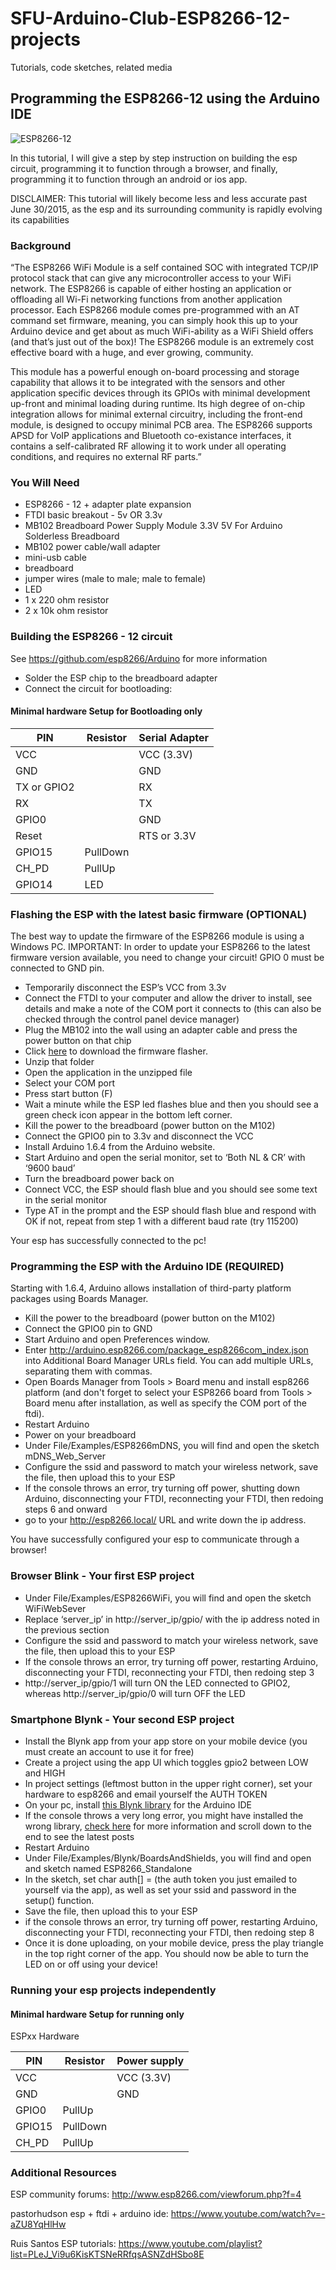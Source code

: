 # SFU-Arduino-Club-ESP8266-12-projects
Tutorials, code sketches, related media

## Programming the ESP8266-12 using the Arduino IDE ##
![ESP8266-12](http://g01.a.alicdn.com/kf/HTB1O5JMIXXXXXcGXpXXq6xXFXXXc/Certificate-of-Compliance-esp8266-serial-WIFI-coexistence-module-AP-STA-AP-STA-WIFI-wireless-transceiver-module.jpg)

In this tutorial, I will give a step by step instruction on building the esp circuit, programming it to function through a browser, and finally, programming it to function through an android or ios app.

DISCLAIMER: This tutorial will likely become less and less accurate past June 30/2015, as the esp and its surrounding community is rapidly evolving its capabilities

### Background ###

“The ESP8266 WiFi Module is a self contained SOC with integrated TCP/IP protocol stack that can give any microcontroller access to your WiFi network. The ESP8266 is capable of either hosting an application or offloading all Wi-Fi networking functions from another application processor. Each ESP8266 module comes pre-programmed with an AT command set firmware, meaning, you can simply hook this up to your Arduino device and get about as much WiFi-ability as a WiFi Shield offers (and that’s just out of the box)! The ESP8266 module is an extremely cost effective board with a huge, and ever growing, community.

This module has a powerful enough on-board processing and storage capability that allows it to be integrated with the sensors and other application specific devices through its GPIOs with minimal development up-front and minimal loading during runtime. Its high degree of on-chip integration allows for minimal external circuitry, including the front-end module, is designed to occupy minimal PCB area. The ESP8266 supports APSD for VoIP applications and Bluetooth co-existance interfaces, it contains a self-calibrated RF allowing it to work under all operating conditions, and requires no external RF parts.”


### You Will Need ###

- ESP8266 - 12 + adapter plate expansion
- FTDI basic breakout - 5v OR 3.3v 
- MB102 Breadboard Power Supply Module 3.3V 5V For Arduino Solderless Breadboard 
- MB102 power cable/wall adapter
- mini-usb cable
- breadboard
- jumper wires (male to male; male to female)
- LED
- 1 x 220 ohm resistor
- 2 x 10k ohm resistor


### Building the ESP8266 - 12 circuit ###

See https://github.com/esp8266/Arduino for more information

- Solder the ESP chip to the breadboard adapter
- Connect the circuit for bootloading:

#### Minimal hardware Setup for Bootloading only ####

| PIN           | Resistor | Serial Adapter  |
| ------------- | -------- | --------------- |
| VCC           |          | VCC (3.3V)      |
| GND           |          | GND             |
| TX or GPIO2   |          | RX              |
| RX            |          | TX              |
| GPIO0         |          | GND             |
| Reset         |          | RTS or 3.3V     |
| GPIO15        | PullDown |                 |
| CH_PD         | PullUp   |                 |
| GPIO14        | LED      |                 |


### Flashing the ESP with the latest basic firmware (OPTIONAL) ###

The best way to update the firmware of the ESP8266 module is using a Windows PC.
IMPORTANT: In order to update your ESP8266 to the latest firmware version available, you need to change your circuit! GPIO 0 must be connected to GND pin.

- Temporarily disconnect the ESP’s VCC from 3.3v
- Connect the FTDI to your computer and allow the driver to install, see details and make a note of the COM port it connects to (this can also be checked through the control panel device manager)
- Plug the MB102 into the wall using an adapter cable and press the power button on that chip
- Click [here](https://docs.google.com/uc?export=download&id=0B_BzxRImIcd-YXVfZTIyYURqdGc) to download the firmware flasher.
- Unzip that folder
- Open the application in the unzipped file
- Select your COM port
- Press start button (F)
- Wait a minute while the ESP led flashes blue and then you should see a green check icon appear in the bottom left corner.
- Kill the power to the breadboard (power button on the M102)
- Connect the GPIO0 pin to 3.3v and disconnect the VCC
- Install Arduino 1.6.4 from the Arduino website.
- Start Arduino and open the serial monitor, set to ‘Both NL & CR’ with ‘9600 baud’
- Turn the breadboard power back on
- Connect VCC, the ESP should flash blue and you should see some text in the serial monitor
- Type AT in the prompt and the ESP should flash blue and respond with OK
if not, repeat from step 1 with a different baud rate (try 115200)

Your esp has successfully connected to the pc! 


### Programming the ESP with the Arduino IDE (REQUIRED) ###
Starting with 1.6.4, Arduino allows installation of third-party platform packages using Boards Manager.
- Kill the power to the breadboard (power button on the M102)
- Connect the GPIO0 pin to GND
- Start Arduino and open Preferences window.
- Enter http://arduino.esp8266.com/package_esp8266com_index.json into Additional Board Manager URLs field. You can add multiple URLs, separating them with commas.
- Open Boards Manager from Tools > Board menu and install esp8266 platform (and don't forget to select your ESP8266 board from Tools > Board menu after installation, as well as specify the COM port of the ftdi).
- Restart Arduino
- Power on your breadboard
- Under File/Examples/ESP8266mDNS, you will find and open the sketch mDNS_Web_Server
- Configure the ssid and password to match your wireless network, save the file, then upload this to your ESP
- If the console throws an error, try turning off power, shutting down Arduino, disconnecting your FTDI, reconnecting your FTDI, then redoing steps 6 and onward
- go to your http://esp8266.local/ URL and write down the ip address.

You have successfully configured your esp to communicate through a browser!

### Browser Blink - Your first ESP project ###
- Under File/Examples/ESP8266WiFi, you will find and open the sketch WiFiWebSever
- Replace ‘server_ip’ in http://server_ip/gpio/ with the ip address noted in the previous section
- Configure the ssid and password to match your wireless network, save the file, then upload this to your ESP
- If the console throws an error, try turning off power, restarting Arduino, disconnecting your FTDI, reconnecting your FTDI, then redoing step 3 
- http://server_ip/gpio/1 will turn ON the LED connected to GPIO2, whereas http://server_ip/gpio/0 will turn OFF the LED


### Smartphone Blynk - Your second ESP project ###
- Install the Blynk app from your app store on your mobile device (you must create an account to use it for free)
- Create a project using the app UI which toggles gpio2 between LOW and HIGH
- In project settings (leftmost button in the upper right corner), set your hardware to esp8266 and email yourself the AUTH TOKEN
- On your pc, install [this Blynk library](https://github.com/blynkkk/blynk-library/archive/master.zip) for the Arduino IDE
- If the console throws a very long error, you might have installed the wrong library, [check here](http://community.blynk.cc/t/esp8266-standalone-compile-errors/308) for more information and scroll down to the end to see the latest posts
- Restart Arduino
- Under File/Examples/Blynk/BoardsAndShields, you will find and open and sketch named ESP8266_Standalone
- In the sketch, set char auth[] = (the auth token you just emailed to yourself via the app), as well as set your ssid and password in the setup() function.
- Save the file, then upload this to your ESP
- if the console throws an error, try turning off power, restarting Arduino, disconnecting your FTDI, reconnecting your FTDI, then redoing step 8 
- Once it is done uploading, on your mobile device, press the play triangle in the top right corner of the app.
You should now be able to turn the LED on or off using your device!


### Running your esp projects independently ###

#### Minimal hardware Setup for running only ####

ESPxx Hardware

| PIN           | Resistor | Power supply    |
| ------------- | -------- | --------------- |
| VCC           |          | VCC (3.3V)      |
| GND           |          | GND             |
| GPIO0         | PullUp   |                 |
| GPIO15        | PullDown |                 |
| CH_PD         | PullUp   |                 |


### Additional Resources ###

ESP community forums: http://www.esp8266.com/viewforum.php?f=4 

pastorhudson esp + ftdi + arduino ide: https://www.youtube.com/watch?v=-aZU8YqHlHw 

Ruis Santos ESP tutorials: https://www.youtube.com/playlist?list=PLeJ_Vi9u6KisKTSNeRRfqsASNZdHSbo8E 
